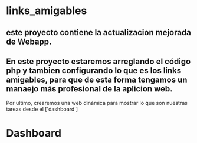 # links_amigables
este proyecto contiene la actualizacion mejorada de Webapp.
 ---
En este proyecto estaremos arreglando el código php y tambien configurando lo que es los links amigables, para que de esta forma tengamos un manaejo más profesional de la aplicion web.
 --
Por ultimo, crearemos una web dinámica para mostrar lo que son nuestras tareas desde el ['dashboard']

<html>
<h1>Dashboard</h1>
</html>